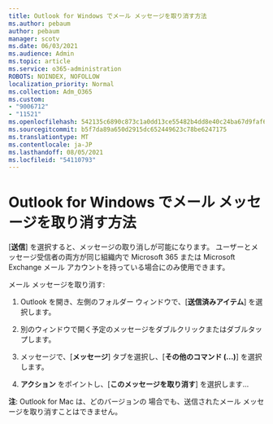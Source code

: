 ```yaml
---
title: Outlook for Windows でメール メッセージを取り消す方法
ms.author: pebaum
author: pebaum
manager: scotv
ms.date: 06/03/2021
ms.audience: Admin
ms.topic: article
ms.service: o365-administration
ROBOTS: NOINDEX, NOFOLLOW
localization_priority: Normal
ms.collection: Adm_O365
ms.custom:
- "9006712"
- "11521"
ms.openlocfilehash: 542135c6890c873c1a0dd13ce55482b4dd8e40c24ba67d9faf6bd10151de8302
ms.sourcegitcommit: b5f7da89a650d2915dc652449623c78be6247175
ms.translationtype: MT
ms.contentlocale: ja-JP
ms.lasthandoff: 08/05/2021
ms.locfileid: "54110793"
---
```

# <a name="how-to-recall-an-email-message-in-outlook-for-windows"></a>Outlook for Windows でメール メッセージを取り消す方法

[**送信**] を選択すると、メッセージの取り消しが可能になります。 ユーザーとメッセージ受信者の両方が同じ組織内で Microsoft 365 または Microsoft Exchange メール アカウントを持っている場合にのみ使用できます。 

メール メッセージを取り消す:

1. Outlook を開き、左側のフォルダー ウィンドウで、[**送信済みアイテム**] を選択します。

1. 別のウィンドウで開く予定のメッセージをダブルクリックまたはダブルタップします。

1. メッセージで、[**メッセージ**] タブを選択し、[**その他のコマンド (...)**] を選択します。

1. **アクション** をポイントし、[**このメッセージを取り消す**] を選択します...

**注**: Outlook for Mac は、どのバージョンの 場合でも、送信されたメール メッセージを取り消すことはできません。